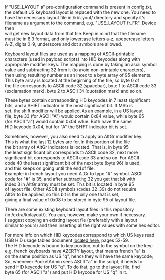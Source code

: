 If "USE_LAYOUT **s**" pre-configuration command is present in config.txt,  
the default US keyboard layout is replaced with the new one. You need to  
have the necessary layout file in /kblayout/ directory and specify it's  
filename as argument to the command, e.g. "USE_LAYOUT fr_FR". Device then  
will get new layout data from that file. Keep in mind that the filename  
must be in 8.3 format, and only lowercase letters a-z, upepercase letters  
A-Z, digits 0-9, underscore and dot symbols are allowed.  
  
Keyboard layout files are used as a mapping of ASCII-printable  
characters (used in payload scripts) into HID keycodes along with  
appropriate modifier keys. The mapping is done by taking an ascii symbol  
value and subtracting 32 from it (to avoid non-printable characters),  
then using resulting number as an index to a byte array of 95 elements.  
This byte array is located at the beginning of the file, so byte 0 of  
the file corresponds to ASCII code 32 (spacebar), byte 1 to ASCII code 33  
(exclamation mark), byte 2 to ASCII 34 (quotation mark) and so on.  
  
These bytes contain corresponding HID keycodes in 7 least significant  
bits, and a SHIFT indicator in the most significant bit. If MSb is  
set, the shift modifier will be applied. As an example, in a US layout  
file, byte 33 (for ASCII "A") would contain 0x84 value, while byte 65  
(for ASCII "a") would contain 0x04 value. Both have the same  
HID keycode 0x04, but for "A" the SHIFT indicator bit is set.  
  
Sometimes, however, you also need to apply an AltGr modifier key.  
This is what the last 12 bytes are for. In this portion of the file  
the bit array of AltGr indicators is located. That is, in byte 95  
the least significant bit corresponds to ASCII code 32, next more  
significant bit corresponds to ASCII code 33 and so on. For ASCII  
code 40 the least significant bit of the next byte (byte 96) is used,  
and this keeps on going until the end of file.  
Example: in french layout you need AltGr to type "#" symbol. ASCII  
code for "#" is 35, and after subtracting 32 you get that bit with  
index 3 in AltGr array must be set. This bit is located in byte 95  
of layout file. Other ASCII symbols (codes 32-39) do not require  
AltGr to be applied, so this bit is the only one that is set,  
giving a final value of 0x08 to be stored in byte 95 of layout file.  
  
There are some existing keyboard layout files in this repository  
(in /extra/kblayout/). You can, however, make your own if necessary.  
I suggest copying an existing layout file (preferably with a layout  
similar to yours) and then inserting all the right values with some hex editor.  
  
For more info on which HID keycodes correspond to which US keys read  
USB HID usage tables document [located here](https://usb.org/document-library/hid-usage-tables-112), pages 52-59.  
The HID keycode is bound to key position, not to the symbol on the key;  
e.g. french keyboards have AZERTY layout, that means french "a" is  
on the same position as US "q", hence they will have the same keycode;  
So, whenever PocketAdmin sees ASCII "a" in the script, it needs to  
send HID keycode for US "q". To do that, go to the layout file, find  
byte 65 (for ASCII "a") and put HID keycode for US "q" in it.  
  